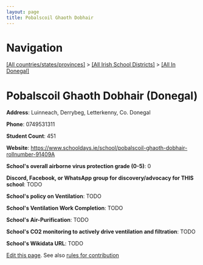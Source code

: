 ```yaml
---
layout: page
title: Pobalscoil Ghaoth Dobhair
---
```

# Navigation

[[All countries/states/provinces]](../../..) > [[All Irish School Districts]](../..) > [[All In Donegal]](..)

# Pobalscoil Ghaoth Dobhair (Donegal)

**Address**: Luinneach, Derrybeg, Letterkenny, Co. Donegal

**Phone**: 0749531311

**Student Count**: 451

**Website**: <https://www.schooldays.ie/school/pobalscoil-ghaoth-dobhair-rollnumber-91409A>

**School's overall airborne virus protection grade (0-5)**: 0

**Discord, Facebook, or WhatsApp group for discovery/advocacy for THIS school**: TODO

**School's policy on Ventilation**: TODO

**School's Ventilation Work Completion**: TODO

**School's Air-Purification**: TODO

**School's CO2 monitoring to actively drive ventilation and filtration**: TODO

**School's Wikidata URL**: TODO


[Edit this page](https://github.com/ventilate-schools/Ireland/edit/main/./Donegal/Pobalscoil_Ghaoth_Dobhair.md). See also [rules for contribution](../../../contribution-rules/)